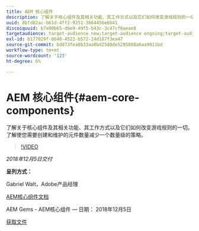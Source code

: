 ```yaml
---
title: AEM 核心组件
description: 了解关于核心组件及其相关功能、其工作方式以及它们如何改变游戏规则的一切。 了解使您需要创建和维护的元件数量减少一个数量级的策略。
uuid: 8bfd82ac-b61d-4ff2-9251-3664456e6b41
discoiquuid: b7e90b65-d6e9-49f5-b43c-3c47cf6aeae8
targetaudience: target-audience new;target-audience ongoing;target-audience upgrader
exl-id: b177029f-0640-4522-b572-24d187f3ea47
source-git-commit: bdd73fea8b33aa0bd25d8de5295808a6aa9911bd
workflow-type: tm+mt
source-wordcount: '123'
ht-degree: 6%

---
```


# AEM 核心组件{#aem-core-components}

了解关于核心组件及其相关功能、其工作方式以及它们如何改变游戏规则的一切。 了解使您需要创建和维护的元件数量减少一个数量级的策略。

>[!VIDEO](https://video.tv.adobe.com/v/25674/)

*2018年12月5日交付*

**呈列方式：**

Gabriel Walt，Adobe产品经理

[AEM核心组件文档](https://helpx.adobe.com/experience-manager/core-components/user-guide.html)

AEM Gems - AEM核心组件 — 日期： 2018年12月5日

[获取文件](assets/aem-gems-aem-sitescorecomponents-12052018.pdf)
